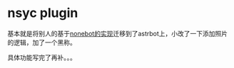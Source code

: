 # nsyc plugin

基本就是将别人的基于[nonebot的实现](https://github.com/enanandesu/nsyimages)迁移到了astrbot上，小改了一下添加照片的逻辑，加了一个黑称。

具体功能写完了再补。。。
